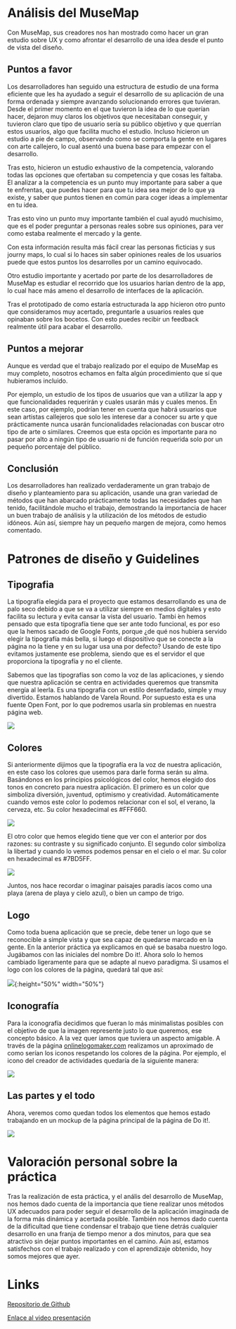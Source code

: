 # Análisis del MuseMap

Con MuseMap, sus creadores nos han mostrado como hacer un gran estudio sobre UX y como afrontar el desarrollo de una idea desde el punto de vista del diseño.

## Puntos a favor
Los desarrolladores han seguido una estructura de estudio de una forma eficiente que les ha ayudado a seguir el desarrollo de su aplicación de una forma ordenada y siempre avanzando solucionando errores que tuvieran.
Desde el primer momento en el que tuvieron la idea de lo que querían hacer, dejaron muy claros los objetivos que necesitaban conseguir, y tuvieron claro que tipo de usuario sería su público objetivo y que querrían estos usuarios, algo que facilita mucho el estudio. Incluso hicieron un estudio a pie de campo, observando como se comporta la gente en lugares con arte callejero, lo cual asentó una buena base para empezar con el desarrollo.

Tras esto, hicieron un estudio exhaustivo de la competencia, valorando todas las opciones que ofertaban su competencia y que cosas les faltaba. El analizar a la competencia es un punto muy importante para saber a que te enfrentas, que puedes hacer para que tu idea sea mejor de lo que ya existe, y saber que puntos tienen en común para coger ideas a implementar en tu idea.

Tras esto vino un punto muy importante también el cual ayudó muchisimo, que es el poder preguntar a personas reales sobre sus opiniones, para ver como estaba realmente el mercado y la gente.

Con esta información resulta más fácil crear las personas ficticias y sus journy maps, lo cual si lo haces sin saber opiniones reales de los usuarios puede que estos puntos los desarrolles por un camino equivocado.

Otro estudio importante y acertado por parte de los desarrolladores de MuseMap es estudiar el recorrido que los usuarios harían dentro de la app, lo cual hace más ameno el desarrollo de interfaces de la aplicación.

Tras el prototipado de como estaría estructurada la app hicieron otro punto que consideramos muy acertado, preguntarle a usuarios reales que opinaban sobre los bocetos. Con esto puedes recibir un feedback realmente útil para acabar el desarrollo.

## Puntos a mejorar
Aunque es verdad que el trabajo realizado por el equipo de MuseMap es muy completo, nosotros echamos en falta algún procedimiento que sí que hubieramos incluido.

Por ejemplo, un estudio de los tipos de usuarios que van a utilizar la app y que funcionalidades requerirán y cuales usarán más y cuales menos. En este caso, por ejemplo, podrían tener en cuenta que habrá usuarios que sean artistas callejeros que solo les interese dar a conocer su arte y que prácticamente nunca usarán funcionalidades relacionadas con buscar otro tipo de arte o similares. Creemos que esta opción es importante para no pasar por alto a ningún tipo de usuario ni de función requerida solo por un pequeño porcentaje del público.

## Conclusión
Los desarrolladores han realizado verdaderamente un gran trabajo de diseño y planteamiento para su aplicación, usande una gran variedad de métodos que han abarcado prácticamente todas las necesidades que han tenido, facilitándole mucho el trabajo, demostrando la importancia de hacer un buen trabajo de análisis y la utilización de los métodos de estudio idóneos. Aún así, siempre hay un pequeño margen de mejora, como hemos comentado.

# Patrones de diseño y Guidelines

## Tipografia
La tipografía elegida para el proyecto que estamos desarrollando es una de palo seco debido a que se va a utilizar siempre en medios digitales y esto facilita su lectura y evita cansar la vista del usuario. Tambi ́en hemos pensado que esta tipografía tiene que ser ante todo funcional, es por eso que la hemos sacado de Google Fonts, porque ¿de qué nos hubiera servido elegir la tipografía más bella, si luego el dispositivo que se conecte a la página no la tiene y en su lugar usa una por defecto? Usando de este tipo evitamos justamente ese problema, siendo que es el servidor el que proporciona la tipografía y no el cliente.

Sabemos que las tipografías son como la voz de las aplicaciones, y siendo que nuestra aplicación se centra en actividades queremos que transmita energía al leerla. Es una tipografía con un estilo desenfadado, simple y muy divertido. Estamos hablando de Varela Round. Por supuesto esta es una fuente Open Font, por lo que podremos usarla sin problemas en nuestra página web.

![](tipografia.png)

## Colores
Si anteriormente dijimos que la tipografía era la voz de nuestra aplicación, en este caso los colores que usemos para darle forma serán su alma.
Basándonos en los principios psicológicos del color, hemos elegido dos tonos en concreto para nuestra aplicación. El primero es un color que simboliza diversión, juventud, optimismo y creatividad. Automáticamente cuando vemos este color lo podemos relacionar con el sol, el verano, la cerveza, etc. Su color hexadecimal es #FFF660.

![](fff660.png)

El otro color que hemos elegido tiene que ver con el anterior por dos razones: su contraste y su significado conjunto. El segundo color simboliza la libertad y cuando lo vemos podemos pensar en el cielo o el mar. Su color en hexadecimal es #7BD5FF.

![](7bd5ff.png)

Juntos, nos hace recordar o imaginar paisajes paradis ́ıacos como una playa (arena de playa y cielo azul), o bien un campo de trigo.
## Logo
Como toda buena aplicación que se precie, debe tener un logo que se reconocible a simple vista y que sea capaz de quedarse marcado en la gente. En la anterior práctica ya explicamos en qué se basaba nuestro logo. Jugábamos con las iniciales del nombre Do it!. Ahora solo lo hemos cambiado ligeramente para que se adapte al nuevo paradigma. Si usamos el logo con los colores de la página, quedará tal que así:

![](logo.png){:height="50%" width="50%"}

## Iconografía
Para la iconografía decidimos que fueran lo más minimalistas posibles con el objetivo de que la imagen represente justo lo que queremos, ese concepto básico. A la vez quer ́ıamos que tuviera un aspecto amigable. A través de la página [onlinelogomaker.com](onlinelogomaker.com) realizamos un aproximado de como serían los iconos respetando los colores de la página. Por ejemplo, el icono del creador de actividades quedaría de la siguiente manera:

![](CreateActivitiesButton.png)

## Las partes y el todo
Ahora, veremos como quedan todos los elementos que hemos estado trabajando en un mockup de la página principal de la página de Do it!.

![](PortadaHiFi.png)

# Valoración personal sobre la práctica
Tras la realización de esta práctica, y el anális del desarrollo de MuseMap, nos hemos dado cuenta de la importancia que tiene realizar unos métodos UX adecuados para poder seguir el desarrollo de la aplicación imaginada de la forma más dinámica y acertada posible. También nos hemos dado cuenta de la dificultad que tiene condensar el trabajo que tiene detrás cualquier desarrollo en una franja de tiempo menor a dos minutos, para que sea atractivo sin dejar puntos importantes en el camino. Aún así, estamos satisfechos con el trabajo realizado y con el aprendizaje obtenido, hoy somos mejores que ayer.

# Links
[Repositorio de Github](https://github.com/ralesdi/DIU20)

[Enlace al video presentación](https://drive.google.com/file/d/15g9UXXsQKBZ78SySnKnvGlWCMaZMkGeP/view?usp=sharing)
